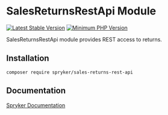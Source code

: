 # SalesReturnsRestApi Module
[![Latest Stable Version](https://poser.pugx.org/spryker/sales-returns-rest-api/v/stable.svg)](https://packagist.org/packages/spryker/sales-returns-rest-api)
[![Minimum PHP Version](https://img.shields.io/badge/php-%3E%3D%208.1-8892BF.svg)](https://php.net/)

SalesReturnsRestApi module provides REST access to returns.

## Installation

```
composer require spryker/sales-returns-rest-api
```

## Documentation

[Spryker Documentation](https://docs.spryker.com)
